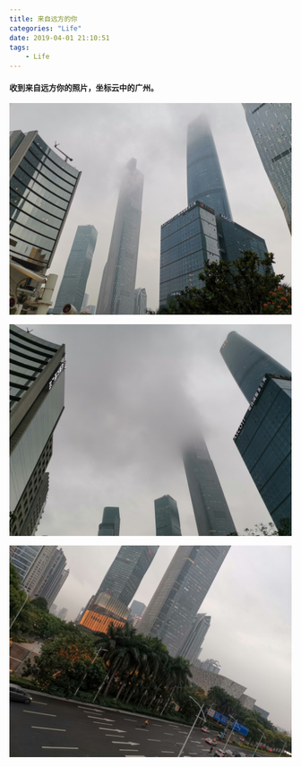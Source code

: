 ```yaml
---
title: 来自远方的你
categories: "Life"
date: 2019-04-01 21:10:51
tags:
	- Life
---
```

#### 收到来自远方你的照片，坐标云中的广州。
<!-- more -->
![](https://raw.githubusercontent.com/xiaoyuren8/xiaoyuren8.github.io/master/image/life/20190401211346.jpg)

![](https://raw.githubusercontent.com/xiaoyuren8/xiaoyuren8.github.io/master/image/life/20190401211358.jpg)

![](https://raw.githubusercontent.com/xiaoyuren8/xiaoyuren8.github.io/master/image/life/20190401211403.jpg)